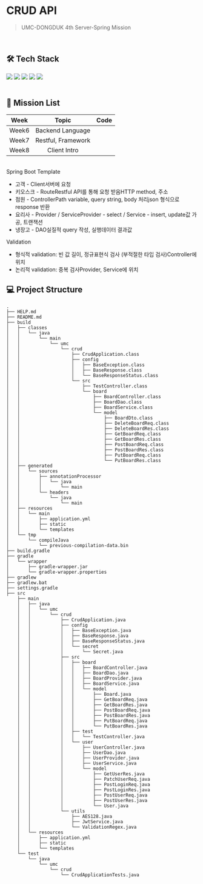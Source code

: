 # CRUD API 
> UMC-DONGDUK 4th Server-Spring Mission
<br>

## 🛠 Tech Stack
<img src="https://img.shields.io/badge/SpringBoot-6DB33F?style=for-the-badge&logo=SpringBoot&logoColor=white"> <img src="https://img.shields.io/badge/MySQL-4479A1?style=for-the-badge&logo=MySQL&logoColor=white"> <img src="https://img.shields.io/badge/html-E34F26?style=for-the-badge&logo=html5&logoColor=white"> <img src="https://img.shields.io/badge/css-1572B6?style=for-the-badge&logo=css3&logoColor=white"> <img src="https://img.shields.io/badge/bootstrap-7952B3?style=for-the-badge&logo=bootstrap&logoColor=white">
<br>
<br>

## 📌 Mission List
|Week|Topic|Code|
|:--:|:--:|:----:|
|Week6|Backend Language||
|Week7|Restful, Framework||
|Week8|Client Intro||
<br>
Spring Boot Template

- 고객 - Client서버에 요청
- 키오스크 - RouteRestful API를 통해 요청 받음HTTP method, 주소
- 점원 - ControllerPath variable, query string, body 처리json 형식으로 response 반환
- 요리사 - Provider / ServiceProvider - select / Service - insert, update값 가공, 트랜잭션
- 냉장고 - DAO실질적 query 작성, 실행데이터 결과값

Validation
- 형식적 validation: 빈 값 길이, 정규표현식 검사 (부적절한 타입 검사)Controller에 위치
- 논리적 validation: 중복 검사Provider, Service에 위치


## 💻 Project Structure
```
.
├── HELP.md
├── README.md
├── build
│   ├── classes
│   │   └── java
│   │       └── main
│   │           └── umc
│   │               └── crud
│   │                   ├── CrudApplication.class
│   │                   ├── config
│   │                   │   ├── BaseException.class
│   │                   │   ├── BaseResponse.class
│   │                   │   └── BaseResponseStatus.class
│   │                   └── src
│   │                       ├── TestController.class
│   │                       └── board
│   │                           ├── BoardController.class
│   │                           ├── BoardDao.class
│   │                           ├── BoardService.class
│   │                           └── model
│   │                               ├── BoardDto.class
│   │                               ├── DeleteBoardReq.class
│   │                               ├── DeleteBoardRes.class
│   │                               ├── GetBoardReq.class
│   │                               ├── GetBoardRes.class
│   │                               ├── PostBoardReq.class
│   │                               ├── PostBoardRes.class
│   │                               ├── PutBoardReq.class
│   │                               └── PutBoardRes.class
│   ├── generated
│   │   └── sources
│   │       ├── annotationProcessor
│   │       │   └── java
│   │       │       └── main
│   │       └── headers
│   │           └── java
│   │               └── main
│   ├── resources
│   │   └── main
│   │       ├── application.yml
│   │       ├── static
│   │       └── templates
│   └── tmp
│       └── compileJava
│           └── previous-compilation-data.bin
├── build.gradle
├── gradle
│   └── wrapper
│       ├── gradle-wrapper.jar
│       └── gradle-wrapper.properties
├── gradlew
├── gradlew.bat
├── settings.gradle
├── src
    ├── main
    │   ├── java
    │   │   └── umc
    │   │       └── crud
    │   │           ├── CrudApplication.java
    │   │           ├── config
    │   │           │   ├── BaseException.java
    │   │           │   ├── BaseResponse.java
    │   │           │   ├── BaseResponseStatus.java
    │   │           │   └── secret
    │   │           │       └── Secret.java
    │   │           ├── src
    │   │           │   ├── board
    │   │           │   │   ├── BoardController.java
    │   │           │   │   ├── BoardDao.java
    │   │           │   │   ├── BoardProvider.java
    │   │           │   │   ├── BoardService.java
    │   │           │   │   └── model
    │   │           │   │       ├── Board.java
    │   │           │   │       ├── GetBoardReq.java
    │   │           │   │       ├── GetBoardRes.java
    │   │           │   │       ├── PostBoardReq.java
    │   │           │   │       ├── PostBoardRes.java
    │   │           │   │       ├── PutBoardReq.java
    │   │           │   │       └── PutBoardRes.java
    │   │           │   ├── test
    │   │           │   │   └── TestController.java
    │   │           │   └── user
    │   │           │       ├── UserController.java
    │   │           │       ├── UserDao.java
    │   │           │       ├── UserProvider.java
    │   │           │       ├── UserService.java
    │   │           │       └── model
    │   │           │           ├── GetUserRes.java
    │   │           │           ├── PatchUserReq.java
    │   │           │           ├── PostLoginReq.java
    │   │           │           ├── PostLoginRes.java
    │   │           │           ├── PostUserReq.java
    │   │           │           ├── PostUserRes.java
    │   │           │           └── User.java
    │   │           └── utils
    │   │               ├── AES128.java
    │   │               ├── JwtService.java
    │   │               └── ValidationRegex.java
    │   └── resources
    │       ├── application.yml
    │       ├── static
    │       └── templates
    └── test
        └── java
            └── umc
                └── crud
                    └── CrudApplicationTests.java
```


